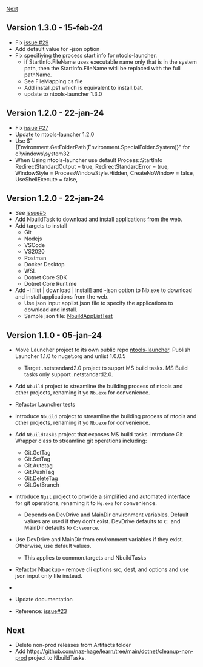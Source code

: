 [Next](#next)

## Version 1.3.0 - 15-feb-24
- Fix [issue #29](https://github.com/naz-hage/ntools/issues/29)
- Add default value for -json option
- Fix specifiying the process start info for ntools-launcher.
  - if StartInfo.FileName uses executable name only that is in the system path, then the StartInfo.FileName witll be replaced with the full pathName.
  - See FileMapping.cs file
  - Add install.ps1 which is equivalent to install.bat.
  - update to ntools-launcher 1.3.0

## Version 1.2.0 - 22-jan-24
- Fix [issue #27](https://github.com/naz-hage/ntools/issues/27)
- Update to ntools-launcher 1.2.0
- Use $"{Environment.GetFolderPath(Environment.SpecialFolder.System)}" for c:\windows\system32
- When Using ntools-launcher use default Process::StartInfo
                RedirectStandardOutput = true,
                RedirectStandardError = true,
                WindowStyle = ProcessWindowStyle.Hidden,
                CreateNoWindow = false,
                UseShellExecute = false,

## Version 1.2.0 - 22-jan-24
- See [issue#5](https://github.com/naz-hage/ntools/issues/5)
- Add NbuildTask to download and install applications from the web.
 - Add targets to install
    - Git
    - Nodejs
    - VSCode
    - VS2020
    - Postman
    - Docker Desktop
    - WSL
    - Dotnet Core SDK
    - Dotnet Core Runtime
- Add -i [list | download | install] and -json option to Nb.exe to download and install applications from the web.
    - Use json input applist.json file to specify the applications to download and install.
    - Sample json file: [NbuildAppListTest](./Nbuild/resources/NbuildAppListTest.json)
        
## Version 1.1.0 - 05-jan-24
- Move Launcher project to its own public repo [ntools-launcher](https://github.com/naz-hage/ntools-launcher). Publish Launcher 1.1.0 to nuget.org and unlist 1.0.0.5
  - Target .netstandard2.0 project to supprt MS build tasks.  MS Build tasks only support .netstandard2.0. 
- Add `Nbuild` project to streamline the building process of ntools and other projects, renaming it yo `Nb.exe` for convenience.
- Refactor Launcher tests
- Introduce `Nbuild` project to streamline the building process of ntools and other projects, renaming it yo `Nb.exe` for convenience.
- Add `NbuildTasks` project that exposes MS build tasks.  Introduce Git Wrapper class to streamline git operations including:
    - Git.GetTag
    - Git.SetTag
    - Git.Autotag
    - Git.PushTag
    - Git.DeleteTag
    - Git.GetBranch
- Introduce `Ngit` project to provide a simplified and automated interface for git operations, renaming it to `Ng.exe` for convenience.
    - Depends on DevDrive and MainDir environment variables.  Default values are used if they don't exist. DevDrive defaults to `C:` and MainDir defaults to `C:\source`.

- Use DevDrive and MainDir from environment variables if they exist.  Otherwise, use default values.
    - This applies to common.targets and NbuildTasks

- Refactor Nbackup - remove cli options src, dest, and options and use json input only file instead.
- 
- Update documentation
- Reference: [issue#23](https://github.com/naz-hage/ntools/issues/23)

## Next
- Delete non-prod releases from Artifacts folder
- Add https://github.com/naz-hage/learn/tree/main/dotnet/cleanup-non-prod project to NbuildTasks.  